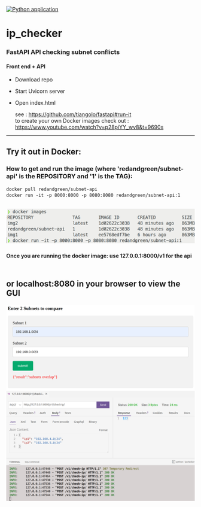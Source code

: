 [![Python application](https://github.com/RGGH/ip_checker/actions/workflows/python-app.yml/badge.svg)](https://github.com/RGGH/ip_checker/actions/workflows/python-app.yml)
<br>
# ip_checker
### FastAPI API checking subnet conflicts
#### Front end + API

* Download repo
* Start Uvicorn server
* Open index.html
  
  see : https://github.com/tiangolo/fastapi#run-it<br>
  to create your own Docker images check out : https://www.youtube.com/watch?v=p28piYY_wv8&t=9690s
---
## Try it out in Docker:

### How to get and run the image (where 'redandgreen/subnet-api' is the REPOSITORY and '1' is the TAG):

    docker pull redandgreen/subnet-api
    docker run -it -p 8000:8000 -p 8080:8080 redandgreen/subnet-api:1
![img](https://github.com/RGGH/ip_checker/blob/main/misc/docker_run.png) 
---
#### Once you are running the docker image: use 127.0.0.1:8000/v1 for the api
<br> or localhost:8080 in your browser to view the GUI 
---
![img1](https://github.com/RGGH/ip_checker/blob/main/misc/ssx.png)
![img](https://github.com/RGGH/ip_checker/blob/main/misc/screenshot.png)

